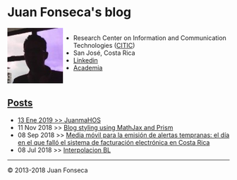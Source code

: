 # Juan Fonseca's blog
<div class="row" style='content: "";display: table;clear: both;width=100%'>
<div class="column" style='float: left;width: 25%;'>
<img src='blog/img/yop.jpeg'>
</div>
<div class="column" style='float: left;width: 75%;'>
<ul>
<li>Research Center on Information and Communication Technologies (<a href='http://www.citic.ucr.ac.cr/'>CITIC</a>)</li> 
<li>San José, Costa Rica</li> 
<li><a href='https://cr.linkedin.com/in/juan-m-fonseca-solis'>Linkedin</li>
<li><a href='http://itcr.academia.edu/JuanFonsecaSol%C3%ADs'>Academia</li>
</ul>
</div>
</div>

## Posts
* 13 Ene 2019 >> [JuanmaHOS](blog/JFonseca.styling.html)
* 11 Nov 2018 >> [Blog styling using MathJax and Prism](blog/JFonseca.styling.html)
* 08 Sep 2018 >> [Media móvil para la emisión de alertas tempranas: el día en el que falló el sistema de facturación electrónica en Costa Rica](blog/JFonseca.suavizadoTraficoServidorWeb.html)
* 08 Jul 2018 >> [Interpolacion BL](blog/JFonseca.interpolacionBL.html)

---
© 2013-2018 Juan Fonseca
